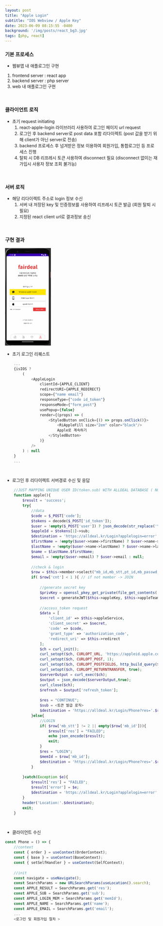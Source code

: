 ```yaml
---
layout: post
title: "Apple Login"
subtitle: "IOS Webview / Apple Key"
date: 2023-06-09 08:15:55 -0400
background: '/img/posts/react_bg3.jpg'
tags: [php, react]
---
```


### 기본 프로세스 
* 웹뷰앱 내 애플로그인 구현
1. frontend server : react app
2. backend server : php server
3. web 내 애플로그인 구현

<br>

### 클라이언트 로직
* 초기 request initiating
    1. react-apple-login 라이브러리 사용하여 로그인 페이지 url request
    2. 로그인 후 backend server로 post data 포함 리다이렉트 (post 값을 받기 위해 client가 아닌 server로 전송)
    3. backend 프로세스 후 넘겨받은 정보 이용하여 회원가입, 통합로그인 등 프로세스 진행
    4. 탈퇴 시 DB 리프레시 토큰 사용하여 disconnect 필요 (disconnect 없이는 재가입시 사용자 정보 조회 불가능)

<br>

### 서버 로직
* 해당 리다이렉트 주소로 login 정보 수신
    1. 서버 내 저장된 key 및 인증정보를 사용하여 리프레시 토큰 발급 (회원 탈퇴 시 필요)
    2. 지정된 react client url로 결과정보 송신

<br>

### 구현 결과
<img src="/img/posts/PhoneLoginGIF.gif" width="30%" height="30%"> 	
<br>

* 초기 로그인 리퀘스트

``` javascript
    ...
    {isIOS ? 
        (
            <AppleLogin 
                clientId={APPLE_CLIENT}
                redirectURI={APPLE_REDIRECT}
                scope={"name email"}
                responseType={"code id_token"}
                responseMode={"form_post"}
                usePopup={false}
                render={(props) => (
                    <StyledButton onClick={() => props.onClick()}>
                        <RiAppleFill size="2em" color="black"/>
                        Apple로 계속하기
                    </StyledButton> 
                )}                                  
            />
        ) : null
    }
    ...
```

<br>

* 로그인 후 리다이렉트 서버경로 수신 및 응답

``` php
    //JUST MAPPING UNIQUE USER ID(token.sub) WITH ALLDEAL DATABASE ( NOT USING OR AUTHORIZING TOKEN )
    function apple(){ 
        $result = 'success';
        try{            
            //data
            $code = $_POST['code'];
            $tokens = decode($_POST['id_token']); 
            $user = !empty($_POST['user']) ? json_decode(str_replace('\\','',$_POST['user'])) : null; 
            $appleId = $tokens[1]->sub;
            $destination = 'https://alldeal.kr/Login?applelogin=error';
            $firstName = !empty($user->name->firstName) ? $user->name->firstName : null;
            $lastName = !empty($user->name->lastName) ? $user->name->lastName : null;
            $name = $lastName.$firstName;
            $email = !empty($user->email) ? $user->email : null;

            //check & login
            $row = $this->member->select("mb_id,mb_stt,pt_id,mb_passwd,mb_login_cnt,count(mb_id) as cnt"," and mb_sns_id_2 = '{$appleId}' and pt_id = '{$this->shopId}'");
            if( $row['cnt'] < 1 ){ // if not member -> JOIN

                //generate secret key
                $privKey = openssl_pkey_get_private(file_get_contents('key/<파일명.pem>', true));
                $secret = generateJWT($this->appleKey, $this->appleTeam, $this->appleService, $privKey);

                //access_token request 
                $data = [
                    'client_id' => $this->appleService,
                    'client_secret' => $secret,
                    'code' => $code,
                    'grant_type' => 'authorization_code',
                    'redirect_uri' => $this->redirect
                ];
                $ch = curl_init();
                curl_setopt($ch, CURLOPT_URL, 'https://appleid.apple.com/auth/token');
                curl_setopt($ch, CURLOPT_POST, 1);
                curl_setopt($ch, CURLOPT_POSTFIELDS, http_build_query($data));
                curl_setopt($ch, CURLOPT_RETURNTRANSFER, true);
                $serverOutput = curl_exec($ch);
                $output = json_decode($serverOutput,true);
                curl_close($ch);
                $refresh = $output['refresh_token'];

                $res = "CONTINUE";
                $sub = <토큰 발급 로직>
                $destination = 'https://alldeal.kr/Login/Phone?res='.$res.'&sub='.$sub.'&name='.$name.'&email='.$email;
            }else{
                //LOGIN
                if( $row['mb_stt'] != 2 || empty($row['mb_id'])){
                    $result['res'] = "FAILED";
                    echo json_encode($result);
                    exit;
                }    
                $res = "LOGIN";
                $memId = $row['mb_id'];
                $destination = 'https://alldeal.kr/Login/Phone?res='.$res.'&memId='.$memId;
            }

        }catch(Exception $e){
            $result['res'] = "FAILED";
            $result['error'] = $e;
            $destination = 'https://alldeal.kr/Login?applelogin=error';
        }
        header('Location:'.$destination);
        exit;
    }
```

<br>

* 클라이언트 수신

``` javascript
const Phone = () => {
    //context
    const { order } = useContext(OrderContext);
    const { base } = useContext(BaseContext);
    const { setSelfHandler } = useContext(SelfContext);

    //init
    const navigate = useNavigate();
    const SearchParams = new URLSearchParams(useLocation().search);
    const APPLE_RESULT = SearchParams.get('res');    
    const APPLE_SUB = SearchParams.get('sub');    
    const APPLE_LOGIN_MEM = SearchParams.get('memId');       
    const APPLE_NAME = SearchParams.get('name');       
    const APPLE_EMAIL = SearchParams.get('email');      
    ...
    <로그인 및 회원가입 절차 >
```



